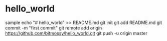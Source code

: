 # hello_world
sample
echo "# hello_world" >> README.md
git init
git add README.md
git commit -m "first commit"
git remote add origin https://github.com/bitmossy/hello_world.git
git push -u origin master
